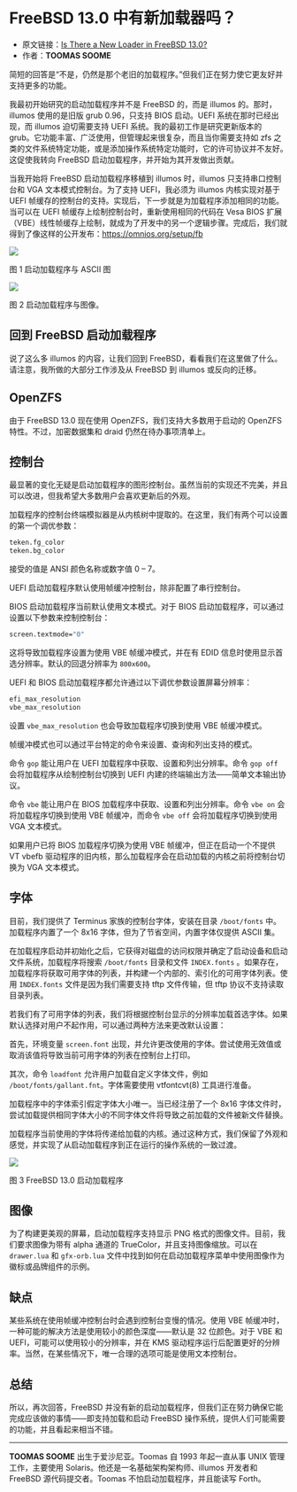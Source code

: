 # FreeBSD 13.0 中有新加载器吗？

- 原文链接：[Is There a New Loader in FreeBSD 13.0?](https://freebsdfoundation.org/wp-content/uploads/2021/05/Is-There-a-New-Loader-in-FreeBSD-13.0.pdf)
- 作者：**TOOMAS SOOME**


简短的回答是“不是，仍然是那个老旧的加载程序。”但我们正在努力使它更友好并支持更多的功能。

我最初开始研究的启动加载程序并不是 FreeBSD 的，而是 illumos 的。那时，illumos 使用的是旧版 grub 0.96，只支持 BIOS 启动。UEFI 系统在那时已经出现，而 illumos 迫切需要支持 UEFI 系统。我的最初工作是研究更新版本的 grub。它功能丰富、广泛使用，但管理起来很复杂，而且当你需要支持如 zfs 之类的文件系统特定功能，或是添加操作系统特定功能时，它的许可协议并不友好。这促使我转向 FreeBSD 启动加载程序，并开始为其开发做出贡献。

当我开始将 FreeBSD 启动加载程序移植到 illumos 时，illumos 只支持串口控制台和 VGA 文本模式控制台。为了支持 UEFI，我必须为 illumos 内核实现对基于 UEFI 帧缓存的控制台的支持。实现后，下一步就是为加载程序添加相同的功能。当可以在 UEFI 帧缓存上绘制控制台时，重新使用相同的代码在 Vesa BIOS 扩展（VBE）线性帧缓存上绘制，就成为了开发中的另一个逻辑步骤。完成后，我们就得到了像这样的公开发布：<https://omnios.org/setup/fb>

![](https://github.com/user-attachments/assets/a0acca66-6058-4471-9a53-c279eefdee7d)


图 1 启动加载程序与 ASCII 图

![](https://github.com/user-attachments/assets/2521f172-692c-4a26-a5ac-098d791ba829)

图 2 启动加载程序与图像。

## 回到 FreeBSD 启动加载程序

说了这么多 illumos 的内容，让我们回到 FreeBSD，看看我们在这里做了什么。请注意，我所做的大部分工作涉及从 FreeBSD 到 illumos 或反向的迁移。

## OpenZFS

由于 FreeBSD 13.0 现在使用 OpenZFS，我们支持大多数用于启动的 OpenZFS 特性。不过，加密数据集和 draid 仍然在待办事项清单上。

## 控制台

最显著的变化无疑是启动加载程序的图形控制台。虽然当前的实现还不完美，并且可以改进，但我希望大多数用户会喜欢更新后的外观。

加载程序的控制台终端模拟器是从内核树中提取的。在这里，我们有两个可以设置的第一个调优参数：

```sh
teken.fg_color
teken.bg_color
```

接受的值是 ANSI 颜色名称或数字值 0 – 7。

UEFI 启动加载程序默认使用帧缓冲控制台，除非配置了串行控制台。

BIOS 启动加载程序当前默认使用文本模式。对于 BIOS 启动加载程序，可以通过设置以下参数来控制控制台：

```sh
screen.textmode="0"
```

这将导致加载程序设置为使用 VBE 帧缓冲模式，并在有 EDID 信息时使用显示首选分辨率。默认的回退分辨率为 `800x600`。

UEFI 和 BIOS 启动加载程序都允许通过以下调优参数设置屏幕分辨率：

```c
efi_max_resolution
vbe_max_resolution
```

设置 `vbe_max_resolution` 也会导致加载程序切换到使用 VBE 帧缓冲模式。

帧缓冲模式也可以通过平台特定的命令来设置、查询和列出支持的模式。

命令 `gop` 能让用户在 UEFI 加载程序中获取、设置和列出分辨率。命令 `gop off` 会将加载程序从绘制控制台切换到 UEFI 内建的终端输出方法——简单文本输出协议。

命令 `vbe` 能让用户在 BIOS 加载程序中获取、设置和列出分辨率。命令 `vbe on` 会将加载程序切换到使用 VBE 帧缓冲，而命令 `vbe off` 会将加载程序切换到使用 VGA 文本模式。

如果用户已将 BIOS 加载程序切换为使用 VBE 帧缓冲，但正在启动一个不提供 VT vbefb 驱动程序的旧内核，那么加载程序会在启动加载的内核之前将控制台切换为 VGA 文本模式。

## 字体

目前，我们提供了 Terminus 家族的控制台字体，安装在目录 `/boot/fonts` 中。加载程序内置了一个 8x16 字体，但为了节省空间，内置字体仅提供 ASCII 集。

在加载程序启动并初始化之后，它获得对磁盘的访问权限并确定了启动设备和启动文件系统，加载程序将搜索 `/boot/fonts` 目录和文件 `INDEX.fonts` 。如果存在，加载程序将获取可用字体的列表，并构建一个内部的、索引化的可用字体列表。使用 `INDEX.fonts` 文件是因为我们需要支持 tftp 文件传输，但 tftp 协议不支持读取目录列表。

若我们有了可用字体的列表，我们将根据控制台显示的分辨率加载首选字体。如果默认选择对用户不起作用，可以通过两种方法来更改默认设置：

首先，环境变量 `screen.font` 出现，并允许更改使用的字体。尝试使用无效值或取消该值将导致当前可用字体的列表在控制台上打印。

其次，命令 `loadfont` 允许用户加载自定义字体文件，例如 `/boot/fonts/gallant.fnt`。字体需要使用 vtfontcvt(8) 工具进行准备。

加载程序中的字体索引假定字体大小唯一。当已经注册了一个 8x16 字体文件时，尝试加载提供相同字体大小的不同字体文件将导致之前加载的文件被新文件替换。

加载程序当前使用的字体将传递给加载的内核。通过这种方式，我们保留了外观和感觉，并实现了从启动加载程序到正在运行的操作系统的一致过渡。

![](https://github.com/user-attachments/assets/e24b69fe-0b6b-4b8e-a6a2-7e96a6e4aff3)


图 3 FreeBSD 13.0 启动加载程序

## 图像

为了构建更美观的屏幕，启动加载程序支持显示 PNG 格式的图像文件。目前，我们要求图像为带有 alpha 通道的 TrueColor，并且支持图像缩放。可以在 `drawer.lua` 和 `gfx-orb.lua` 文件中找到如何在启动加载程序菜单中使用图像作为徽标或品牌组件的示例。

## 缺点

某些系统在使用帧缓冲控制台时会遇到控制台变慢的情况。使用 VBE 帧缓冲时，一种可能的解决方法是使用较小的颜色深度——默认是 32 位颜色。对于 VBE 和 UEFI，可能可以使用较小的分辨率，并在 KMS 驱动程序运行后配置更好的分辨率。当然，在某些情况下，唯一合理的选项可能是使用文本控制台。

## 总结

所以，再次回答，FreeBSD 并没有新的启动加载程序，但我们正在努力确保它能完成应该做的事情——即支持加载和启动 FreeBSD 操作系统，提供人们可能需要的功能，并且看起来相当不错。

---

**TOOMAS SOOME**  出生于爱沙尼亚。Toomas 自 1993 年起一直从事 UNIX 管理工作，主要使用 Solaris。他还是一名基础架构架构师、illumos 开发者和 FreeBSD 源代码提交者。Toomas 不怕启动加载程序，并且能读写 Forth。
